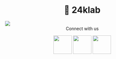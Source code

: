 <h1 align="center">🔬 24klab</h1>
<img src="https://cdn.discordapp.com/attachments/1065510995520389120/1156993672416600215/SAVE_20230922_241245.jpg?ex=6516fdd3&is=6515ac53&hm=5f5cbd1554640571d6f559d9299d515aede0b8f088fc5007fb427afb9ecef175&" />

<div align="center">
Connect with us


<a href="https://twitter.com/24klabxyz"><img src="https://img.icons8.com/fluency/2x/twitter.png" height="60px"></img></a>
<a href="https://github.com/24klab"><img src="https://img.icons8.com/ios-glyphs/2x/github.png" height="60px"></img></a>
<a href="https://discord.gg/bjvxw2F2NY"><img src="https://img.icons8.com/color/2x/discord--v2.png" height="60px"></img></a>
</div>
